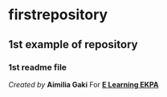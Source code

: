 # firstrepository
## 1st example of repository
### 1st readme file
*Created by*
**Aimilia Gaki**
For [**E Learning EKPA**](https://elearningekpa.gr/)
